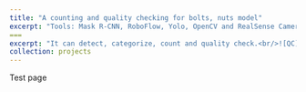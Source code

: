 ```yaml
---
title: "A counting and quality checking for bolts, nuts model"
excerpt: "Tools: Mask R-CNN, RoboFlow, Yolo, OpenCV and RealSense Camera"
===
excerpt: "It can detect, categorize, count and quality check.<br/>![QC](/images/IMG_8.jpg)"
collection: projects
---
```


Test page
